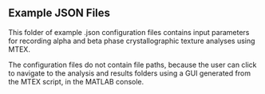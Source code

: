 Example JSON Files
-----------

This folder of example .json configuration files contains input parameters for recording alpha and beta phase crystallographic texture analyses using MTEX. 

The configuration files do not contain file paths, because the user can click to navigate to the analysis and results folders using a GUI generated from the MTEX script, in the MATLAB console.